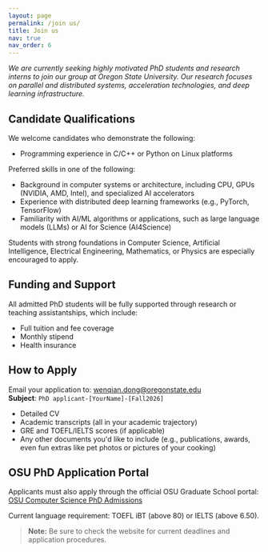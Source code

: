 ```yaml
---
layout: page
permalink: /join us/
title: Join us
nav: true
nav_order: 6
---
```


*We are currently seeking highly motivated PhD students and research interns to join our group at Oregon State University. Our research focuses on parallel and distributed systems, acceleration technologies, and deep learning infrastructure.*

## Candidate Qualifications

We welcome candidates who demonstrate the following:

<ul>
  <li>Programming experience in C/C++ or Python on Linux platforms</li>
</ul>

Preferred skills in one of the following:

<ul>
  <li>Background in computer systems or architecture, including CPU, GPUs (NVIDIA, AMD, Intel), and specialized AI accelerators</li>
  <li>Experience with distributed deep learning frameworks (e.g., PyTorch, TensorFlow)</li>
  <li>Familiarity with AI/ML algorithms or applications, such as large language models (LLMs) or AI for Science (AI4Science)</li>
</ul>

Students with strong foundations in Computer Science, Artificial Intelligence, Electrical Engineering, Mathematics, or Physics are especially encouraged to apply.

## Funding and Support

All admitted PhD students will be fully supported through research or teaching assistantships, which include:

<ul>
  <li>Full tuition and fee coverage</li>
  <li>Monthly stipend</li>
  <li>Health insurance</li>
</ul>

## How to Apply

Email your application to: [wenqian.dong@oregonstate.edu](mailto:wenqian.dong@oregonstate.edu)  
**Subject**: `PhD applicant-[YourName]-[Fall2026]`

<ul>
  <li>Detailed CV</li>
  <li>Academic transcripts (all in your academic trajectory)</li>
  <li>GRE and TOEFL/IELTS scores (if applicable)</li>
  <li>Any other documents you'd like to include (e.g., publications, awards, even fun extras like pet photos or pictures of your cooking)</li>
</ul>

## OSU PhD Application Portal

Applicants must also apply through the official OSU Graduate School portal:  
[OSU Computer Science PhD Admissions](https://graduate.oregonstate.edu/programs/3070/computer-science-phd-meng-ms-minor#process)

Current language requirement: TOEFL iBT (above 80) or IELTS (above 6.50).

> **Note:** Be sure to check the website for current deadlines and application procedures.
